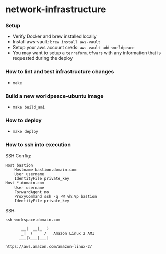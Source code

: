# network-infrastructure

### Setup
- Verify Docker and brew installed locally
- Install aws-vault: `brew install aws-vault`
- Setup your aws account creds: `aws-vault add worldpeace`
- You may want to setup a `terraform.tfvars` with any information that is requested during the deploy

### How to lint and test infrastructure changes
- `make`

### Build a new worldpeace-ubuntu image
- `make build_ami`

### How to deploy
- `make deploy`

### How to ssh into execution

SSH Config:
```
Host bastion
    Hostname bastion.domain.com
    User username
    IdentityFile private_key
Host *.domain.com
    User username
    ForwardAgent no
    ProxyCommand ssh -q -W %h:%p bastion
    IdentityFile private_key
```

SSH:
```
ssh workspace.domain.com

       __|  __|_  )
       _|  (     /   Amazon Linux 2 AMI
      ___|\___|___|

https://aws.amazon.com/amazon-linux-2/
```
